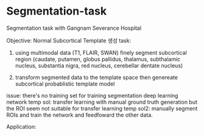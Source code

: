 # Segmentation-task
Segmentation task with Gangnam Severance Hospital

Objective: Normal Subcortical Template 생성
task: 
1. using multimodal data (T1, FLAIR, SWAN) finely segment subcortical region (caudate, putamen, globus pallidus, thalamus, subthalamic nucleus, substantia nigra, red nucleus, cerebellar dentate nucleus)

2. transform segmented data to the template space then genereate subcortical probablistic template model

issue: there's no training set for training segmentation deep learning network
temp sol: transfer learning with manual ground truth generation but the ROI seem not suitable for transfer learning
temp sol2: manually segment ROIs and train the network and feedfoward the other data.

Application:
